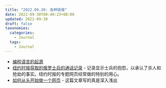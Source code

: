 ```yaml
---
title: "2022.09.30: 各种链接"
date: 2022-09-30T00:40:23+08:00
updated: 2022-09-30
draft: false
taxonomies:
  categories:
    - Journal
  tags:
    - Journal
---
```


- [编程语言的起源](https://pldb.com/lists/originCommunities.html)
- [纽约时报获取的俄罗士兵的通话记录](https://www.nytimes.com/interactive/2022/09/28/world/europe/russian-soldiers-phone-calls-ukraine.html?smtyp=cur&smid=tw-nytimes) -
  记录显示士兵的抱怨，以承认了杀人和抢劫的事实。纽约时报的专题网页经常做的特别的用心。
- [如何从头开始做一个网页](https://rutar.org/writing/how-to-build-a-personal-webpage-from-scratch/) -
  这篇文章写的真是深入浅出

<!-- more -->
